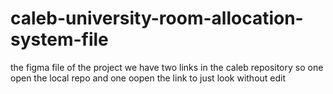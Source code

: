 # caleb-university-room-allocation-system-file
the figma file of the project
we have two links in the caleb repository so one open the local repo and one oopen the link to just look without edit 
